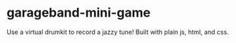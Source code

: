 # garageband-mini-game
Use a virtual drumkit to record a jazzy tune! Built with plain js, html, and css. 
